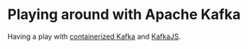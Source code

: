 # Playing around with Apache Kafka

Having a play with [containerized Kafka](https://www.baeldung.com/ops/kafka-docker-setup) and [KafkaJS](https://kafka.js.org/).